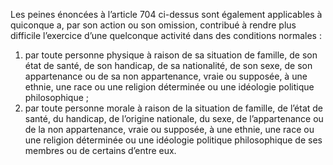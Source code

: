 Les peines énoncées à l’article 704 ci-dessus sont également applicables à quiconque a, par son action ou son omission, contribué à rendre plus difficile l’exercice d’une quelconque activité dans des conditions normales :
1. par toute personne physique à raison de sa situation de famille, de son état de santé, de son handicap, de sa nationalité, de son sexe, de son appartenance ou de sa non appartenance, vraie ou supposée, à une ethnie, une race ou une religion déterminée ou une idéologie politique philosophique ;
2. par toute personne morale à raison de la situation de famille, de l’état de santé, du handicap, de l’origine nationale, du sexe, de l’appartenance ou de la non appartenance, vraie ou supposée, à une ethnie, une race ou une religion déterminée ou une idéologie politique philosophique de ses membres ou de certains d’entre eux.